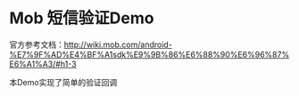 # Mob 短信验证Demo
官方参考文档：http://wiki.mob.com/android-%E7%9F%AD%E4%BF%A1sdk%E9%9B%86%E6%88%90%E6%96%87%E6%A1%A3/#h1-3

本Demo实现了简单的验证回调